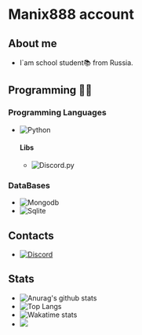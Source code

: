 # Manix888 account

## About me

- I`am school student📚 from Russia.

## Programming 👨‍💻

### Programming Languages

- ![Python](https://img.shields.io/badge/-Python-090909?style=for-the-badge&logo=python&logoColor=F7CE43)<br/>

    #### Libs
    - ![Discord.py](https://img.shields.io/badge/-Discord.py-090909?style=for-the-badge&logo=discord&logoColor=5B72BF)
### DataBases
- ![Mongodb](https://img.shields.io/badge/-MongoDB-090909?style=for-the-badge&logo=MongoDB&logoColor=50B154)<br/>
- ![Sqlite](https://img.shields.io/badge/-SQLite3-090909?style=for-the-badge&logo=SQLite&logoColor=D9D5E1)

## Contacts

- [![Discord](https://img.shields.io/badge/-My_Discord-090909?style=for-the-badge&logo=discord&logoColor=5B72BF)](https://discordapp.com/users/692313869057785886)

## Stats

- ![Anurag's github stats](https://github-readme-stats.vercel.app/api?username=Manix888&count_private=true&show_icons=true&theme=algolia)
- ![Top Langs](https://github-readme-stats.vercel.app/api/top-langs/?username=Manix888&layout=compact&theme=algolia)
- ![Wakatime stats](https://github-readme-stats.vercel.app/api/wakatime?username=Manix888&theme=algolia)
- [<img src="https://www.codewars.com/usersManix888/badges/large">](https://www.codewars.com/users/Manix888)